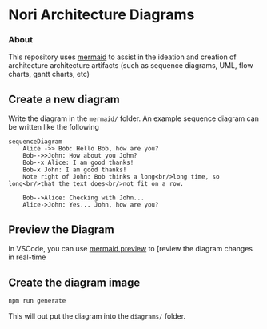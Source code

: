 # Nori Architecture Diagrams

### About

This repository uses [mermaid](https://mermaidjs.github.io/demos.html) to assist in the ideation and creation of architecture architecture artifacts (such as sequence diagrams, UML, flow charts, gantt charts, etc)

## Create a new diagram

Write the diagram in the `mermaid/` folder. An example sequence diagram can be written like the following

```
sequenceDiagram
    Alice ->> Bob: Hello Bob, how are you?
    Bob-->>John: How about you John?
    Bob--x Alice: I am good thanks!
    Bob-x John: I am good thanks!
    Note right of John: Bob thinks a long<br/>long time, so long<br/>that the text does<br/>not fit on a row.

    Bob-->Alice: Checking with John...
    Alice->John: Yes... John, how are you?
```

## Preview the Diagram

In VSCode, you can use [mermaid preview](https://github.com/vstirbu/vscode-mermaid-preview) to [review the diagram changes in real-time

## Create the diagram image

```bash
npm run generate
```

This will out put the diagram into the `diagrams/` folder.
